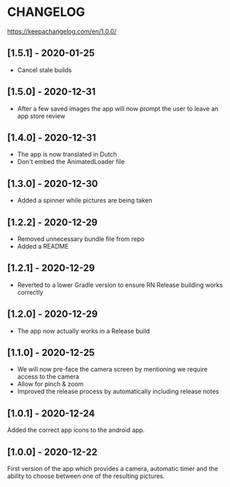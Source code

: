 # CHANGELOG

https://keepachangelog.com/en/1.0.0/

## [1.5.1] - 2020-01-25

- Cancel stale builds

## [1.5.0] - 2020-12-31

- After a few saved images the app will now prompt the user to leave an app store review

## [1.4.0] - 2020-12-31

- The app is now translated in Dutch
- Don't embed the AnimatedLoader file

## [1.3.0] - 2020-12-30

- Added a spinner while pictures are being taken

## [1.2.2] - 2020-12-29

- Removed unnecessary bundle file from repo
- Added a README

## [1.2.1] - 2020-12-29

- Reverted to a lower Gradle version to ensure RN Release building works correctly

## [1.2.0] - 2020-12-29

- The app now actually works in a Release build

## [1.1.0] - 2020-12-25

- We will now pre-face the camera screen by mentioning we require access to the camera
- Allow for pinch & zoom
- Improved the release process by automatically including release notes

## [1.0.1] - 2020-12-24

Added the correct app icons to the android app.

## [1.0.0] - 2020-12-22

First version of the app which provides a camera, automatic timer and the ability to choose between one of the resulting pictures.
